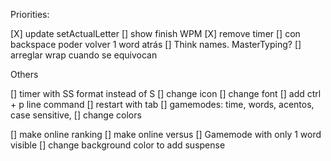 Priorities: 

[X] update setActualLetter 
[] show finish WPM
[X] remove timer
[] con backspace poder volver 1 word atrás 
[] Think names. MasterTyping?
[] arreglar wrap cuando se equivocan

Others

[] timer with SS format instead of S
[] change icon
[] change font
[] add ctrl + p line command
[] restart with tab
[] gamemodes: time, words, acentos, case sensitive, 
[] change colors

[] make online ranking
[] make online versus
[] Gamemode with only 1 word visible 
[] change background color to add suspense